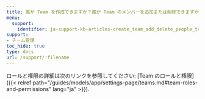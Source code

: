 ```yaml
---
title: 誰が Team を作成できますか？誰が Team のメンバーを追加または削除できますか？誰が Projects を削除できますか？
menu:
  support:
    identifier: ja-support-kb-articles-create_team_add_delete_people_team
support:
- チーム管理
toc_hide: true
type: docs
url: /support/:filename
---
```


ロールと権限の詳細は次のリンクを参照してください: [Team のロールと権限]({{< relref path="/guides/models/app/settings-page/teams.md#team-roles-and-permissions" lang="ja" >}}).